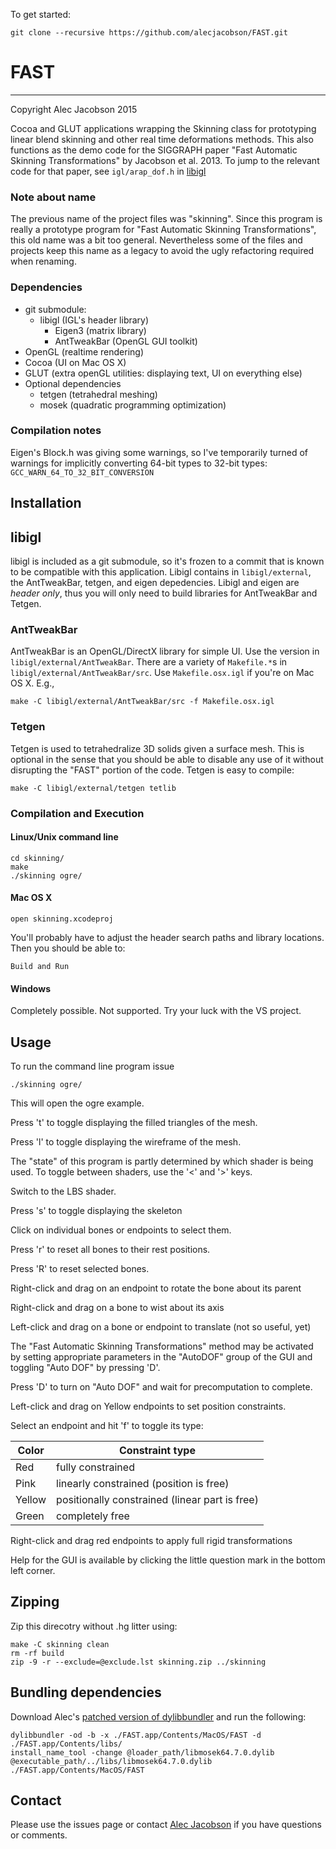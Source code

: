 To get started:

    git clone --recursive https://github.com/alecjacobson/FAST.git


# FAST
--------
Copyright Alec Jacobson 2015

Cocoa and GLUT applications wrapping the Skinning class for prototyping linear
blend skinning and other real time deformations methods. This also functions as
the demo code for the SIGGRAPH paper "Fast Automatic Skinning Transformations"
by Jacobson et al. 2013. To jump to the relevant code for that paper, see
`igl/arap_dof.h` in [libigl](https://github.com/libigl/libigl/)

### Note about name ###
The previous name of the project files was "skinning". Since this program is
really a prototype program for "Fast Automatic Skinning Transformations", this
old name was a bit too general. Nevertheless some of the files and projects
keep this name as a legacy to avoid the ugly refactoring required when
renaming.

### Dependencies ###
- git submodule:
  - libigl (IGL's header library) 
    - Eigen3 (matrix library)
    - AntTweakBar (OpenGL GUI toolkit)
- OpenGL (realtime rendering)
- Cocoa (UI on Mac OS X)
- GLUT (extra openGL utilities: displaying text, UI on everything else)
- Optional dependencies
  - tetgen (tetrahedral meshing)
  - mosek (quadratic programming optimization)

### Compilation notes ###
Eigen's Block.h was giving some warnings, so I've temporarily turned of
warnings for implicitly converting 64-bit types to 32-bit types:
`GCC_WARN_64_TO_32_BIT_CONVERSION`
  

## Installation ##

## libigl

libigl is included as a git submodule, so it's frozen to a commit that is known
to be compatible with this application. Libigl contains in `libigl/external`,
the AntTweakBar, tetgen, and eigen depedencies. Libigl and eigen are _header
only_, thus you will only need to build libraries for AntTweakBar and Tetgen.

### AntTweakBar

AntTweakBar is an OpenGL/DirectX library for simple UI. Use the version in
`libigl/external/AntTweakBar`. There are a variety of `Makefile.*`s in
`libigl/external/AntTweakBar/src`. Use `Makefile.osx.igl` if you're on Mac OS
X. E.g., 

    make -C libigl/external/AntTweakBar/src -f Makefile.osx.igl


### Tetgen

Tetgen is used to tetrahedralize 3D solids given a surface mesh. This is
optional in the sense that you should be able to disable any use of it without
disrupting the "FAST" portion of the code. Tetgen is easy to compile:


    make -C libigl/external/tetgen tetlib
  
### Compilation and Execution ###

#### Linux/Unix command line ####

    cd skinning/
    make
    ./skinning ogre/

#### Mac OS X ####

    open skinning.xcodeproj

You'll probably have to adjust the header search paths and library locations.
Then you should be able to:

    Build and Run

#### Windows ####
Completely possible. Not supported. Try your luck with the VS project.

## Usage ##
To run the command line program issue

    ./skinning ogre/

This will open the ogre example. 

Press 't' to toggle displaying the filled triangles of the mesh.

Press 'l' to toggle displaying the wireframe of the mesh.

The "state" of this program is partly determined by which shader is being
used. To toggle between shaders, use the '<' and '>' keys. 

Switch to the LBS shader.

Press 's' to toggle displaying the skeleton

Click on individual bones or endpoints to select them.

Press 'r' to reset all bones to their rest positions.

Press 'R' to reset selected bones.

Right-click and drag on an endpoint to rotate the bone about its parent

Right-click and drag on a bone to wist about its axis

Left-click and drag on a bone or endpoint to translate (not so useful, yet)

The "Fast Automatic Skinning Transformations" method may be activated by
setting appropriate parameters in the "AutoDOF" group of the GUI and
toggling "Auto DOF" by pressing 'D'.

Press 'D' to turn on "Auto DOF" and wait for precomputation to complete.

Left-click and drag on Yellow endpoints to set position constraints.

Select an endpoint and hit 'f' to toggle its type:

|Color  | Constraint type                                |
|-------|------------------------------------------------|
|Red    | fully constrained                              |
|Pink   | linearly constrained (position is free)        |
|Yellow | positionally constrained (linear part is free) |
|Green  | completely free                                |

Right-click and drag red endpoints to apply full rigid transformations

Help for the GUI is available by clicking the little question mark in the
bottom left corner.

## Zipping ##
Zip this direcotry without .hg litter using:
  
    make -C skinning clean
    rm -rf build
    zip -9 -r --exclude=@exclude.lst skinning.zip ../skinning

## Bundling dependencies
Download Alec's [patched version of
dylibbundler](https://github.com/alecjacobson/macdylibbundler) and run the
following:

    dylibbundler -od -b -x ./FAST.app/Contents/MacOS/FAST -d ./FAST.app/Contents/libs/
    install_name_tool -change @loader_path/libmosek64.7.0.dylib @executable_path/../libs/libmosek64.7.0.dylib  ./FAST.app/Contents/MacOS/FAST

## Contact ##
Please use the issues page or contact [Alec
Jacobson](mailto:alecjacobson@gmail.com) if you have questions or comments.
